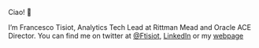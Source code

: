 Ciao! 👋

I’m Francesco Tisiot, Analytics Tech Lead at Rittman Mead and Oracle ACE Director. You can find me on twitter at [@Ftisiot](https://twitter.com/FTisiot), [LinkedIn](https://www.linkedin.com/in/francescotisiot/) or my [webpage](https://ftisiot.net)
 

